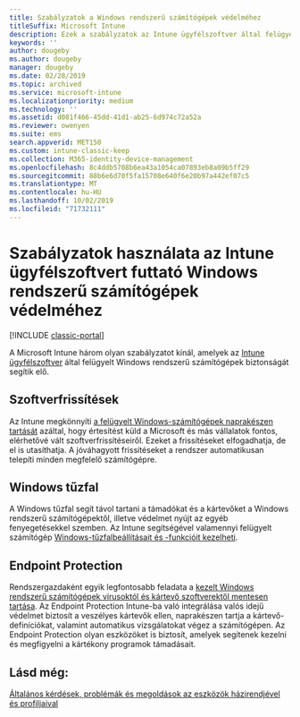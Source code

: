 ```yaml
---
title: Szabályzatok a Windows rendszerű számítógépek védelméhez
titleSuffix: Microsoft Intune
description: Ezek a szabályzatok az Intune ügyfélszoftver által felügyelt Windows rendszerű számítógépek biztonságának megőrzését segítik elő.
keywords: ''
author: dougeby
ms.author: dougeby
manager: dougeby
ms.date: 02/28/2019
ms.topic: archived
ms.service: microsoft-intune
ms.localizationpriority: medium
ms.technology: ''
ms.assetid: d081f466-45dd-41d1-ab25-6d974c72a52a
ms.reviewer: owenyen
ms.suite: ems
search.appverid: MET150
ms.custom: intune-classic-keep
ms.collection: M365-identity-device-management
ms.openlocfilehash: 8c4ddb5708b6ea43a1054ca07893eb8a09b5ff29
ms.sourcegitcommit: 88b6e6d70f5fa15708e640f6e20b97a442ef07c5
ms.translationtype: MT
ms.contentlocale: hu-HU
ms.lasthandoff: 10/02/2019
ms.locfileid: "71732111"
---
```

# <a name="use-policies-to-help-protect-windows-pcs-that-run-the-intune-client-software"></a>Szabályzatok használata az Intune ügyfélszoftvert futtató Windows rendszerű számítógépek védelméhez

[!INCLUDE [classic-portal](../../intune-classic/includes/classic-portal.md)]

A Microsoft Intune három olyan szabályzatot kínál, amelyek az [Intune ügyfélszoftver](../manage-windows-pcs-with-microsoft-intune.md) által felügyelt Windows rendszerű számítógépek biztonságát segítik elő.


## <a name="software-updates"></a>Szoftverfrissítések

Az Intune megkönnyíti [a felügyelt Windows-számítógépek naprakészen tartását](../keep-windows-pcs-up-to-date-with-software-updates-in-microsoft-intune.md) azáltal, hogy értesítést küld a Microsoft és más vállalatok fontos, elérhetővé vált szoftverfrissítéseiről. Ezeket a frissítéseket elfogadhatja, de el is utasíthatja. A jóváhagyott frissítéseket a rendszer automatikusan telepíti minden megfelelő számítógépre.

## <a name="windows-firewall"></a>Windows tűzfal

A Windows tűzfal segít távol tartani a támadókat és a kártevőket a Windows rendszerű számítógépektől, illetve védelmet nyújt az egyéb fenyegetésekkel szemben. Az Intune segítségével valamennyi felügyelt számítógép [Windows-tűzfalbeállításait és -funkcióit kezelheti](../help-protect-windows-pcs-using-windows-firewall-policies-in-microsoft-intune.md).

## <a name="endpoint-protection"></a>Endpoint Protection

Rendszergazdaként egyik legfontosabb feladata a [kezelt Windows rendszerű számítógépek vírusoktól és kártevő szoftverektől mentesen tartása](../help-secure-windows-pcs-with-endpoint-protection-for-microsoft-intune.md). Az Endpoint Protection Intune-ba való integrálása valós idejű védelmet biztosít a veszélyes kártevők ellen, naprakészen tartja a kártevő-definíciókat, valamint automatikus vizsgálatokat végez a számítógépen. Az Endpoint Protection olyan eszközöket is biztosít, amelyek segítenek kezelni és megfigyelni a kártékony programok támadásait.

## <a name="see-also"></a>Lásd még:

[Általános kérdések, problémák és megoldások az eszközök házirendjével és profiljaival](../configuration/device-profile-troubleshoot.md)
